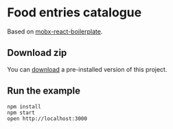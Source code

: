 # Food entries catalogue

Based on [mobx-react-boilerplate](https://github.com/mobxjs/mobx-react-boilerplate).

## Download zip

You can [download]() a pre-installed version of this project.

## Run the example

```
npm install
npm start
open http://localhost:3000
```
